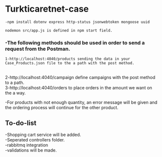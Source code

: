 # Turkticaretnet-case

```
-npm install dotenv express http-status jsonwebtoken mongoose uuid
```


```-
nodemon src/app.js is defined in npm start field.
```

 ###  -The following methods should be used in order to send a request from the Postman. <br/>
    1-http://localhost:4040/products sending the data in your Case_Products.json file to the a path with the post method.
<br/>
    2-http://localhost:4040/campaign define campaigns with the post method to a path.
<br/>
    3-http://localhost:4040/orders to place orders in the amount we want on the a way.

-For products with not enough quantity, an error message will be given and the ordering process will continue for the other product.


## To-do-list

-Shopping cart service will be added.
<br/>
-Seperated controllers folder.
<br/>
-rabbitmq integration
<br/>
-validations will be made.
<br/>

